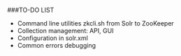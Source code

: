###TO-DO LIST

- Command line utilities zkcli.sh from Solr to ZooKeeper
- Collection management: API, GUI
- Configuration in solr.xml
- Common errors debugging